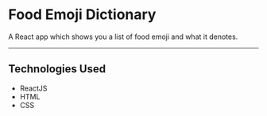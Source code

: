 # Food Emoji Dictionary

A React app which shows you a list of food emoji and what it denotes.

---

## Technologies Used

 - ReactJS
 - HTML
 - CSS
